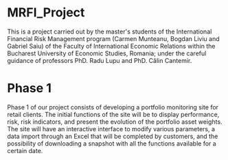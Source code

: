 # MRFI_Project
This is a project carried out by the master's students of the International Financial Risk Management program (Carmen Munteanu, Bogdan Liviu and Gabriel Saiu) of the Faculty of International Economic Relations within the Bucharest University of Economic Studies, Romania; under the careful guidance of professors PhD. Radu Lupu and PhD. Călin Cantemir.
 # Phase 1
Phase 1 of our project consists of developing a portfolio monitoring site for retail clients. The initial functions of the site will be to display performance, risk, risk indicators, and present the evolution of the portfolio asset weights. The site will have an interactive interface to modify various parameters, a data import through an Excel  that will be completed by customers, and the possibility of downloading a snapshot with all the functions available for a certain date.
